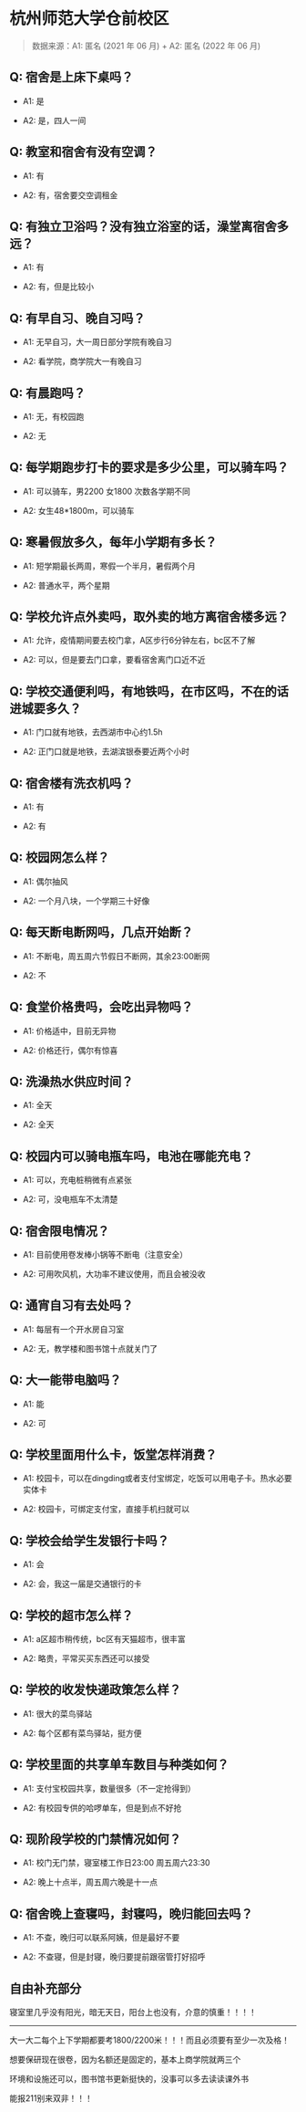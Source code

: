 # 杭州师范大学仓前校区

> 数据来源：A1: 匿名 (2021 年 06 月) + A2: 匿名 (2022 年 06 月)

## Q: 宿舍是上床下桌吗？

- A1: 是

- A2: 是，四人一间

## Q: 教室和宿舍有没有空调？

- A1: 有

- A2: 有，宿舍要交空调租金

## Q: 有独立卫浴吗？没有独立浴室的话，澡堂离宿舍多远？

- A1: 有

- A2: 有，但是比较小

## Q: 有早自习、晚自习吗？

- A1: 无早自习，大一周日部分学院有晚自习

- A2: 看学院，商学院大一有晚自习

## Q: 有晨跑吗？

- A1: 无，有校园跑

- A2: 无

## Q: 每学期跑步打卡的要求是多少公里，可以骑车吗？

- A1: 可以骑车，男2200 女1800 次数各学期不同

- A2: 女生48\*1800m，可以骑车

## Q: 寒暑假放多久，每年小学期有多长？

- A1: 短学期最长两周，寒假一个半月，暑假两个月

- A2: 普通水平，两个星期

## Q: 学校允许点外卖吗，取外卖的地方离宿舍楼多远？

- A1: 允许，疫情期间要去校门拿，A区步行6分钟左右，bc区不了解

- A2: 可以，但是要去门口拿，要看宿舍离门口近不近

## Q: 学校交通便利吗，有地铁吗，在市区吗，不在的话进城要多久？

- A1: 门口就有地铁，去西湖市中心约1.5h

- A2: 正门口就是地铁，去湖滨银泰要近两个小时

## Q: 宿舍楼有洗衣机吗？

- A1: 有

- A2: 有

## Q: 校园网怎么样？

- A1: 偶尔抽风

- A2: 一个月八块，一个学期三十好像

## Q: 每天断电断网吗，几点开始断？

- A1: 不断电，周五周六节假日不断网，其余23:00断网

- A2: 不

## Q: 食堂价格贵吗，会吃出异物吗？

- A1: 价格适中，目前无异物

- A2: 价格还行，偶尔有惊喜

## Q: 洗澡热水供应时间？

- A1: 全天

- A2: 全天

## Q: 校园内可以骑电瓶车吗，电池在哪能充电？

- A1: 可以，充电桩稍微有点紧张

- A2: 可，没电瓶车不太清楚

## Q: 宿舍限电情况？

- A1: 目前使用卷发棒小锅等不断电（注意安全）

- A2: 可用吹风机，大功率不建议使用，而且会被没收

## Q: 通宵自习有去处吗？

- A1: 每层有一个开水房自习室

- A2: 无，教学楼和图书馆十点就关门了

## Q: 大一能带电脑吗？

- A1: 能

- A2: 可

## Q: 学校里面用什么卡，饭堂怎样消费？

- A1: 校园卡，可以在dingding或者支付宝绑定，吃饭可以用电子卡。热水必要实体卡

- A2: 校园卡，可绑定支付宝，直接手机扫就可以

## Q: 学校会给学生发银行卡吗？

- A1: 会

- A2: 会，我这一届是交通银行的卡

## Q: 学校的超市怎么样？

- A1: a区超市稍传统，bc区有天猫超市，很丰富

- A2: 略贵，平常买买东西还可以接受

## Q: 学校的收发快递政策怎么样？

- A1: 很大的菜鸟驿站

- A2: 每个区都有菜鸟驿站，挺方便

## Q: 学校里面的共享单车数目与种类如何？

- A1: 支付宝校园共享，数量很多（不一定抢得到）

- A2: 有校园专供的哈啰单车，但是到点不好抢

## Q: 现阶段学校的门禁情况如何？

- A1: 校门无门禁，寝室楼工作日23:00 周五周六23:30

- A2: 晚上十点半，周五周六晚是十一点

## Q: 宿舍晚上查寝吗，封寝吗，晚归能回去吗？

- A1: 不查，晚归可以联系阿姨，但是最好不要

- A2: 不查寝，但是封寝，晚归要提前跟宿管打好招呼

## 自由补充部分

寝室里几乎没有阳光，暗无天日，阳台上也没有，介意的慎重！！！！

***

大一大二每个上下学期都要考1800/2200米！！！而且必须要有至少一次及格！

想要保研现在很卷，因为名额还是固定的，基本上商学院就两三个

环境和设施还可以，图书馆书更新挺快的，没事可以多去读读课外书

能报211别来双非！！！